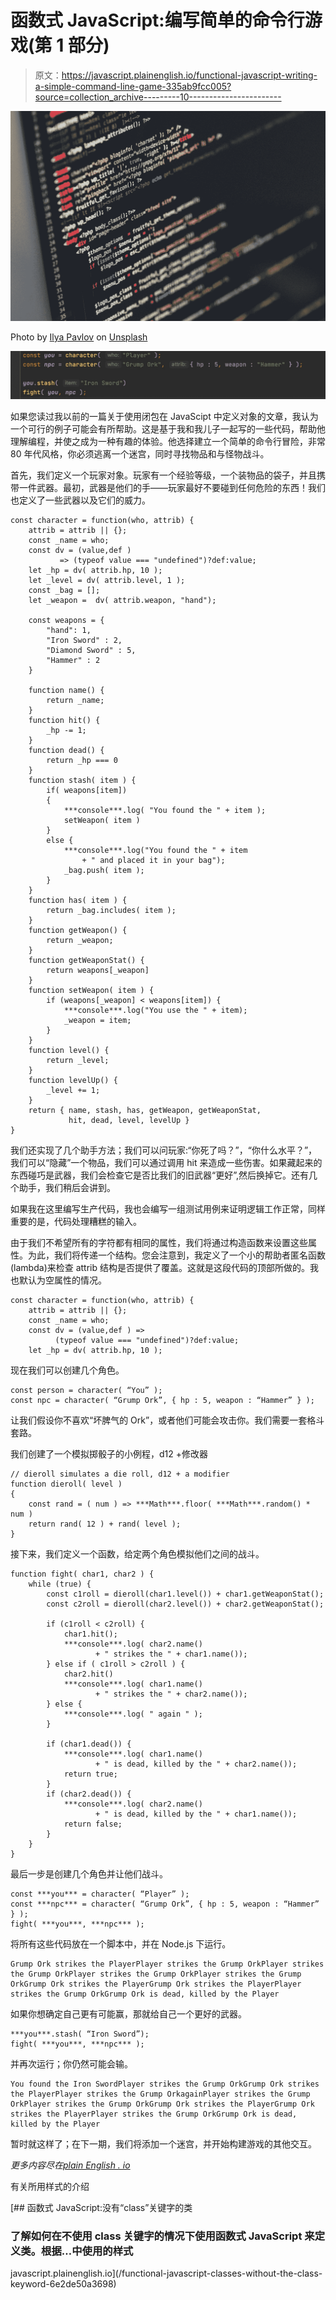 # 函数式 JavaScript:编写简单的命令行游戏(第 1 部分)

> 原文：<https://javascript.plainenglish.io/functional-javascript-writing-a-simple-command-line-game-335ab9fcc005?source=collection_archive---------10----------------------->

![](img/33fb98b12ac055d4d72d34c65ac98f28.png)

Photo by [Ilya Pavlov](https://unsplash.com/@ilyapavlov?utm_source=medium&utm_medium=referral) on [Unsplash](https://unsplash.com?utm_source=medium&utm_medium=referral)

![](img/00b1d0c019b6caad8cd7cf07527a3c5e.png)

如果您读过我以前的一篇关于使用闭包在 JavaScipt 中定义对象的文章，我认为一个可行的例子可能会有所帮助。这是基于我和我儿子一起写的一些代码，帮助他理解编程，并使之成为一种有趣的体验。他选择建立一个简单的命令行冒险，非常 80 年代风格，你必须逃离一个迷宫，同时寻找物品和与怪物战斗。

首先，我们定义一个玩家对象。玩家有一个经验等级，一个装物品的袋子，并且携带一件武器。最初，武器是他们的手——玩家最好不要碰到任何危险的东西！我们也定义了一些武器以及它们的威力。

```
const character = function(who, attrib) {
    attrib = attrib || {};
    const _name = who;
    const dv = (value,def ) 
           => (typeof value === "undefined")?def:value;
    let _hp = dv( attrib.hp, 10 );
    let _level = dv( attrib.level, 1 );
    const _bag = [];
    let _weapon =  dv( attrib.weapon, "hand");

    const weapons = {
        "hand": 1,
        "Iron Sword" : 2,
        "Diamond Sword" : 5,
        "Hammer" : 2
    }

    function name() {
        return _name;
    }
    function hit() {
        _hp -= 1;
    }
    function dead() {
        return _hp === 0
    }
    function stash( item ) {
        if( weapons[item])
        {
            ***console***.log( "You found the " + item );
            setWeapon( item )
        }
        else {
            ***console***.log("You found the " + item 
                + " and placed it in your bag");
            _bag.push( item );
        }
    }
    function has( item ) {
        return _bag.includes( item );
    }
    function getWeapon() {
        return _weapon;
    }
    function getWeaponStat() {
        return weapons[_weapon]
    }
    function setWeapon( item ) {
        if (weapons[_weapon] < weapons[item]) {
            ***console***.log("You use the " + item);
            _weapon = item;
        }
    }
    function level() {
        return _level;
    }
    function levelUp() {
        _level += 1;
    }
    return { name, stash, has, getWeapon, getWeaponStat, 
             hit, dead, level, levelUp }
}
```

我们还实现了几个助手方法；我们可以问玩家:“你死了吗？”，“你什么水平？”，我们可以“隐藏”一个物品，我们可以通过调用 hit 来造成一些伤害。如果藏起来的东西碰巧是武器，我们会检查它是否比我们的旧武器“更好”,然后换掉它。还有几个助手，我们稍后会讲到。

如果我在这里编写生产代码，我也会编写一组测试用例来证明逻辑工作正常，同样重要的是，代码处理糟糕的输入。

由于我们不希望所有的字符都有相同的属性，我们将通过构造函数来设置这些属性。为此，我们将传递一个结构。您会注意到，我定义了一个小的帮助者匿名函数(lambda)来检查 attrib 结构是否提供了覆盖。这就是这段代码的顶部所做的。我也默认为空属性的情况。

```
const character = function(who, attrib) {
    attrib = attrib || {};
    const _name = who;
    const dv = (value,def ) => 
          (typeof value === "undefined")?def:value;
    let _hp = dv( attrib.hp, 10 );
```

现在我们可以创建几个角色。

```
const person = character( “You” );
const npc = character( “Grump Ork”, { hp : 5, weapon : “Hammer” } );
```

让我们假设你不喜欢“坏脾气的 Ork”，或者他们可能会攻击你。我们需要一套格斗套路。

我们创建了一个模拟掷骰子的小例程，d12 +修改器

```
// dieroll simulates a die roll, d12 + a modifier
function dieroll( level )
{
    const rand = ( num ) => ***Math***.floor( ***Math***.random() * num )
    return rand( 12 ) + rand( level );
}
```

接下来，我们定义一个函数，给定两个角色模拟他们之间的战斗。

```
function fight( char1, char2 ) {
    while (true) {
        const c1roll = dieroll(char1.level()) + char1.getWeaponStat();
        const c2roll = dieroll(char2.level()) + char2.getWeaponStat();

        if (c1roll < c2roll) {
            char1.hit();
            ***console***.log( char2.name() 
                   + " strikes the " + char1.name());
        } else if ( c1roll > c2roll ) {
            char2.hit()
            ***console***.log( char1.name() 
                   + " strikes the " + char2.name());
        } else {
            ***console***.log( " again " );
        }

        if (char1.dead()) {
            ***console***.log( char1.name() 
                   + " is dead, killed by the " + char2.name());
            return true;
        }
        if (char2.dead()) {
            ***console***.log( char2.name() 
                   + " is dead, killed by the " + char1.name());
            return false;
        }
    }
}
```

最后一步是创建几个角色并让他们战斗。

```
const ***you*** = character( “Player” );
const ***npc*** = character( “Grump Ork”, { hp : 5, weapon : “Hammer” } );
fight( ***you***, ***npc*** );
```

将所有这些代码放在一个脚本中，并在 Node.js 下运行。

```
Grump Ork strikes the PlayerPlayer strikes the Grump OrkPlayer strikes the Grump OrkPlayer strikes the Grump OrkPlayer strikes the Grump OrkGrump Ork strikes the PlayerGrump Ork strikes the PlayerPlayer strikes the Grump OrkGrump Ork is dead, killed by the Player
```

如果你想确定自己更有可能赢，那就给自己一个更好的武器。

```
***you***.stash( “Iron Sword”);
fight( ***you***, ***npc*** );
```

并再次运行；你仍然可能会输。

```
You found the Iron SwordPlayer strikes the Grump OrkGrump Ork strikes the PlayerPlayer strikes the Grump OrkagainPlayer strikes the Grump OrkPlayer strikes the Grump OrkGrump Ork strikes the PlayerGrump Ork strikes the PlayerPlayer strikes the Grump OrkGrump Ork is dead, killed by the Player
```

暂时就这样了；在下一期，我们将添加一个迷宫，并开始构建游戏的其他交互。

*更多内容尽在*[*plain English . io*](http://plainenglish.io/)

有关所用样式的介绍

[](/functional-javascript-classes-without-the-class-keyword-6e2de50a3698) [## 函数式 JavaScript:没有“class”关键字的类

### 了解如何在不使用 class 关键字的情况下使用函数式 JavaScript 来定义类。根据…中使用的样式

javascript.plainenglish.io](/functional-javascript-classes-without-the-class-keyword-6e2de50a3698)